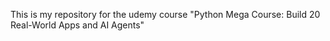 This is my repository for the udemy course "Python Mega Course: Build 20 Real-World Apps and AI Agents"
